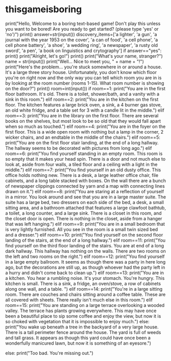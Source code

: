 # thisgameisboring

print("Hello, Welcome to a boring text-based game!  Don't play this unless you want to be bored! Are you ready to get started? (please type 'yes' or 'no')")
print()
answer=str(input())
discovery_items=['a lighter', 'a gun', 'a journal with the year 1953 on the cover', 'a can of food', 'a cell phone', 'a cell phone battery', 'a shoe', 'a wedding ring', 'a newspaper', 'a rusty old sword', 'a pen', 'a book on linguistics and crytography']
if answer=="yes":
    print()
    print("Alright, let's go!")
    print()
    print("What's your name, stranger?")
    name = str(input())
    print("Well... Nice to meet you, " + name + "!")
    print("Here's the problem... you're stuck somewhere in or around a house.  It's a large three story house.  Unfortunately, you don't know which floor you're on right now and the only way you can tell which room you are in is by looking at the room number (rooms 1-15).  What room number is showing on the door?")
    print()
    room=int(input())
    if room==1:
      print("You are in the first floor bathroom.  It's old.  There is a toilet, shower/bath, and a vanity with a sink in this room.")
    elif room==2:
      print("You are in the kitchen on the first floor.  The kitchen features a large brick oven, a sink, a 4 burner gas stove, an old white fridge, and a table set for 3 with a candle lit in the middle.")
    elif room==3: 
      print("You are in the library on the first floor.  There are several books on the shelves, but most look to be so old that they would fall apart when so much as touched.")
    elif room==4:
      print("You are in the foyer on the first floor.  This is a wide open room with nothing but a lamp in the corner, 2 wicker chairs, and an endtable in the middle of the chairs.")
    elif room==5:
      print("You are on the first floor stair landing, at the end of a long hallway.  The hallway seems to be decorated with pictures from long ago.")
    elif room==6:
      print("You find yourself standing in an empty room.  This room is so empty that it makes your head spin.  There is a door and not much else to look at, aside from four walls, a tiled floor and a ceiling with a light in the middle.")
    elif room==7:
      print("You find yourself in an old dusty office.  This office holds nothing new.  There is a desk, a large leather office chair, file cabinets, and a long table stacked with boxes.  On the wall there are a bunch of newspaper clippings connected by yarn and a map with connecting lines drawn on it.")
    elif room==8:
      print("You are staring at a reflection of yourself in a mirror.  You look around and see that you are in a large master suite.  The suite has a large bed, two dressers on each side of the bed, a desk, a small sitting area, and a bathroom attached that features a large clawfoot bathtub, a toilet, a long counter, and a large sink.  There is a closet in this room, and the closet door is open.  There is nothing in the closet, aside from a hanger that was left hanging.")
    elif room==9:
      print("You are in a small bedroom that is very lightly furnished.  All you see in the room is a small twin sized bed and a dresser.")
    elif room==10:
      print("You find yourself on the second floor landing of the stairs, at the end of a long hallway.")
    elif room==11:
      print("You find yourself on the third floor landing of the stairs.  You are at end of a long dark hallway.  This hallway has nothing on the walls.  There are two rooms on the left and two rooms on the right.")
    elif room==12:
      print("You find yourself in a large empty ballroom.  It seems as though there was a party in here long ago, but the decorations are still up, as though whoever had the party left in a hurry and didn't come back to clean up.")
    elif room==13:
      print("You are in a kitchen.  You hear a rumbling noise.  It's your stomach.  You're hungry.  This kitchen is small.  There is a sink, a fridge, an oven/stove, a row of cabinets along one wall, and a table. ")
    elif room==14:
      print("You're in a large sitting room.  There are couches and chairs sitting around a coffee table.  These are all covered with sheets.  There really isn't much else in this room.")
    elif room==15: 
      print("You are standing on a large terrace overlooking a wooded valley.  The terrace has plants growing everywhere.  This may have once been a beautiful place to sip some coffee and enjoy the view, but now it is so choked with vegetation that it is impossible to enjoy much.")
    else: 
      print("You wake up beneath a tree in the backyard of a very large house.  There is a tall perimeter fence around the house.  The yard is full of weeds and tall grass.  It appears as though this yard could have once been a wonderfully manicured lawn, but now it is something of an eyesore.")
    
    
else:
    print("Too bad.  You're missing out.")
